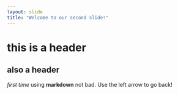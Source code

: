```yaml
---
layout: slide
title: "Welcome to our second slide!"
---
```

# this is a header
## also a header
*first time* using **markdown**
not bad.
Use the left arrow to go back!